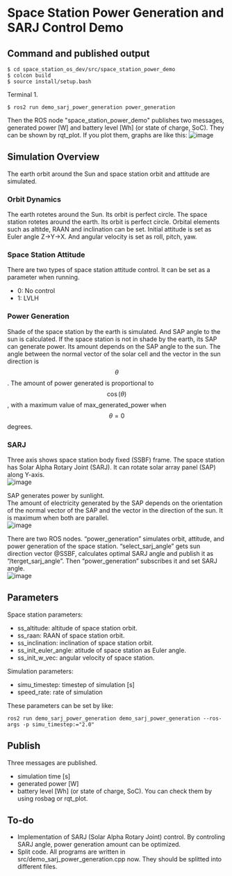 # Space Station Power Generation and SARJ Control Demo

## Command and published output
```
$ cd space_station_os_dev/src/space_station_power_demo
$ colcon build
$ source install/setup.bash
```
Terminal 1.
```
$ ros2 run demo_sarj_power_generation power_generation
```
Then the ROS node "space_station_power_demo" publishes two messages, generated power [W] and battery level [Wh] (or state of charge, SoC). They can be shown by rqt_plot.
If you plot them, graphs are like this:
![image](https://github.com/user-attachments/assets/6fdb9c3b-9d36-4d80-9cfc-9ae2ba2378f5)

## Simulation Overview
The earth orbit around the Sun and space station orbit and attitude are simulated.
### Orbit Dynamics
The earth rotetes around the Sun. Its orbit is perfect circle.
The space station rotetes around the earth. Its orbit is perfect circle. Orbital elements such as altitde, RAAN and inclination can be set. Initial attitude is set as Euler angle Z->Y->X. And angular velocity is set as roll, pitch, yaw.
### Space Station Attitude
There are two types of space station attitude control. It can be set as a parameter when running.
 - 0: No control
 - 1: LVLH

### Power Generation
Shade of the space station by the earth is simulated.
And SAP angle to the sun is calculated.
If the space station is not in shade by the earth, its SAP can generate power.
Its amount depends on the SAP angle to the sun. The angle between the normal vector of the solar cell and the vector in the sun direction is $$\theta$$. The amount of power generated is proportional to $$\cos(\theta)$$, with a maximum value of max_generated_power when $$\theta=0$$ degrees.

### SARJ
Three axis shows space station body fixed (SSBF) frame.
The space station has Solar Alpha Rotary Joint (SARJ). It can rotate solar array panel (SAP) along Y-axis.  
![image](https://github.com/user-attachments/assets/3dd53072-e600-4cbb-b6cd-cd39f9704b59)
  
SAP generates power by sunlight.  
The amount of electricity generated by the SAP depends on the orientation of the normal vector of the SAP and the vector in the direction of the sun. It is maximum when both are parallel.  
![image](https://github.com/user-attachments/assets/97a998d0-b544-4091-964a-75ea4e88be40)
  
There are two ROS nodes. “power_generation” simulates orbit, attitude, and power generation of the space station. “select_sarj_angle” gets sun direction vector @SSBF, calculates optimal SARJ angle and publish it as “/terget_sarj_angle”. Then “power_generation” subscribes it and set SARJ angle.  
![image](https://github.com/user-attachments/assets/89d358d5-e31b-4a59-a462-93ad8e4ba37a)


## Parameters
Space station parameters:
- ss_altitude: altitude of space station orbit.
- ss_raan: RAAN of space station orbit.
- ss_inclination: inclination of space station orbit.
- ss_init_euler_angle: atitude of space station as Euler angle.
- ss_init_w_vec: angular velocity of space station.

Simulation parameters:
- simu_timestep: timestep of simulation [s]
- speed_rate: rate of simulation

These parameters can be set by like:
```
ros2 run demo_sarj_power_generation demo_sarj_power_generation --ros-args -p simu_timestep:="2.0"
```

## Publish
Three messages are published.
- simulation time [s]
- generated power [W]
- battery level [Wh] (or state of charge, SoC).
You can check them by using rosbag or rqt_plot.

## To-do
- Implementation of SARJ (Solar Alpha Rotary Joint) control. By controling SARJ angle, power generation amount can be optimized.
- Split code. All programs are written in src/demo_sarj_power_generation.cpp now. They should be splitted into different files.
